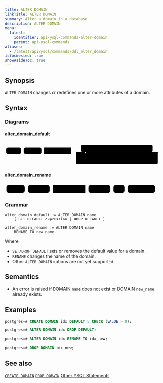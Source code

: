 ```yaml
---
title: ALTER DOMAIN
linkTitle: ALTER DOMAIN
summary: Alter a domain in a database
description: ALTER DOMAIN
menu:
  latest:
    identifier: api-ysql-commands-alter-domain
    parent: api-ysql-commands
aliases:
  - /latest/api/ysql/commands/ddl_alter_domain
isTocNested: true
showAsideToc: true
---
```


## Synopsis

`ALTER DOMAIN` changes or redefines one or more attributes of a domain.

## Syntax

### Diagrams

#### alter_domain_default

<svg class="rrdiagram" version="1.1" xmlns:xlink="http://www.w3.org/1999/xlink" xmlns="http://www.w3.org/2000/svg" width="615" height="95" viewbox="0 0 615 95"><path class="connector" d="M0 37h5m58 0h10m70 0h10m106 0h50m-5 0q-5 0-5-5v-17q0-5 5-5h271q5 0 5 5v17q0 5-5 5m-266 0h20m43 0h10m75 0h10m83 0h20m-256 0q5 0 5 5v20q0 5 5 5h5m53 0h10m75 0h88q5 0 5-5v-20q0-5 5-5m5 0h40m-336 0q5 0 5 5v38q0 5 5 5h311q5 0 5-5v-38q0-5 5-5m5 0h5"/><rect class="literal" x="5" y="20" width="58" height="25" rx="7"/><text class="text" x="15" y="37">ALTER</text><rect class="literal" x="73" y="20" width="70" height="25" rx="7"/><text class="text" x="83" y="37">DOMAIN</text><a xlink:href="../../grammar_diagrams#domain-name"><rect class="rule" x="153" y="20" width="106" height="25"/><text class="text" x="163" y="37">domain_name</text></a><rect class="literal" x="329" y="20" width="43" height="25" rx="7"/><text class="text" x="339" y="37">SET</text><rect class="literal" x="382" y="20" width="75" height="25" rx="7"/><text class="text" x="392" y="37">DEFAULT</text><a xlink:href="../../grammar_diagrams#expression"><rect class="rule" x="467" y="20" width="83" height="25"/><text class="text" x="477" y="37">expression</text></a><rect class="literal" x="329" y="50" width="53" height="25" rx="7"/><text class="text" x="339" y="67">DROP</text><rect class="literal" x="392" y="50" width="75" height="25" rx="7"/><text class="text" x="402" y="67">DEFAULT</text></svg>

#### alter_domain_rename

<svg class="rrdiagram" version="1.1" xmlns:xlink="http://www.w3.org/1999/xlink" xmlns="http://www.w3.org/2000/svg" width="488" height="35" viewbox="0 0 488 35"><path class="connector" d="M0 22h5m58 0h10m70 0h10m106 0h10m71 0h10m36 0h10m87 0h5"/><rect class="literal" x="5" y="5" width="58" height="25" rx="7"/><text class="text" x="15" y="22">ALTER</text><rect class="literal" x="73" y="5" width="70" height="25" rx="7"/><text class="text" x="83" y="22">DOMAIN</text><a xlink:href="../../grammar_diagrams#domain-name"><rect class="rule" x="153" y="5" width="106" height="25"/><text class="text" x="163" y="22">domain_name</text></a><rect class="literal" x="269" y="5" width="71" height="25" rx="7"/><text class="text" x="279" y="22">RENAME</text><rect class="literal" x="350" y="5" width="36" height="25" rx="7"/><text class="text" x="360" y="22">TO</text><rect class="literal" x="396" y="5" width="87" height="25" rx="7"/><text class="text" x="406" y="22">new_name</text></svg>

### Grammar

```
alter_domain_default := ALTER DOMAIN name
    { SET DEFAULT expression | DROP DEFAULT }

alter_domain_rename := ALTER DOMAIN name
    RENAME TO new_name
```

Where

- `SET/DROP DEFAULT` sets or removes the default value for a domain.
- `RENAME` changes the name of the domain.
- Other `ALTER DOMAIN` options are not yet supported.

## Semantics

- An error is raised if DOMAIN `name` does not exist or DOMAIN `new_name` already exists.

## Examples

```sql
postgres=# CREATE DOMAIN idx DEFAULT 5 CHECK (VALUE > 0);
```

```sql
postgres=# ALTER DOMAIN idx DROP DEFAULT;
```

```sql
postgres=# ALTER DOMAIN idx RENAME TO idx_new;
```

```sql
postgres=# DROP DOMAIN idx_new;
```

## See also

[`CREATE DOMAIN`](../ddl_create_domain)
[`DROP DOMAIN`](../ddl_drop_domain)
[Other YSQL Statements](..)
